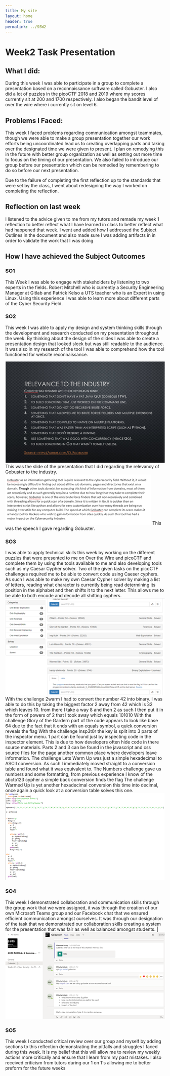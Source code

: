 ```yaml
---
title: My site
layout: home
header: true
permalink: ../SSW2
---
```



# Week2 Task Presentation


## What I did:
During this week I was able to participate in a group to complete a presentation based on a reconnaissance software called Gobuster. I also did a lot of puzzles in the picoCTF 2018 and 2019 where my scores currently sit at 200 and 1700 respectively. I also began the bandit level of over the wire where i currently sit on level 6.


 


## Problems I Faced:
This week I faced problems regarding communication amongst teammates, though we were able to make a group presentation together our work efforts being uncoordinated lead us to creating overlapping parts and taking over the designated time we were given to present. I plan on remedying this in the future with better group organization as well as setting out more time to focus on the timing of our presentation. We also failed to introduce our group before our presentation which can be remedied by remembering to do so before our next presentation.

Due to the failure of completing the first reflection up to the standards that were set by the class, I  went about redesigning the way I worked on completing the reflection.

## Reflection on last week
I listened to the advice given to me from my tutors and remade my week 1 reflection to better reflect what I have learned in class to better reflect what had happened that week. I went and added how I addressed the Subject Outlines in the document and also made sure I was adding artifacts in in order to validate the work that I was doing.

## How I have achieved the Subject Outcomes

### SO1
This Week I was able to engage with stakeholders by listening to two experts in the fields. Robert Mitchell who is currently a Security Engineering Manager at Gitlab and Patrick Kelso a UTS teacher who is an Expert in using Linux. Using this experience I was able to learn more about different parts of the Cyber Security Field.
### SO2
This week I was able to apply my design and system thinking skills through the development and research conducted on my presentation throughout the week. By thinking about the design of the slides I was able to create a presentation design that looked sleek but was still readable to the audience. It was also in my research of the tool I was able to comprehend how the tool functioned for website reconnaissance.

 ![Gobuster Presentation](/assets/Gobuster2.png) 
 This was the slide of the presentation that I did regarding the relevancy of Gobuster to the industry. 
 ![Gobuster Speech](/assets/Gobuster.png) 
 This was the speech I gave regarding Gobuster. 

### SO3 
 I was able to apply technical skills this week by working on the different puzzles that were presented to me on Over the Wire and picoCTF and complete them by using the tools available to me and also developing tools such as my Caesar Cypher solver. 
Two of the given tasks on the picoCTF challenges required me to be able to convert code using Caeser cyphers. As such I was able to make my own Caesar Cypher solver by making a list of letters, reading what character is currently being read determining its position in the alphabet and then shifts it to the next letter.  This allows me to be able to both encode and decode all shifting cyphers.
![Pico CTF challenges](/assets/picoCTF.png)  
With the challenge 2warm I had to convert the number 42 into binary. I was able to do this by taking the biggest factor 2 away from 42 which is 32 which leaves 10. from there I take a way 8 and then 2 as such I then put it in the form of powers of 2 that I took away which equals 101010
With the challenge Glory of the Gardern part of the code appears to look like base 64 due to the fact that it ends with an equals symbol, a quick conversion reveals the flag
With the challenge Insp3t0r the key is split into 3 parts of the inspector menu. 1 part can be found just by inspecting code in the inspector element. This is due to how developers often hide code in there source materials. Parts 2 and 3 can be found in the javascript and css source files for the page another common place where developers leave information.
The challenge Lets Warm Up was just a simple hexadecimal to ASCII conversion. As such I immediately moved straight to a conversion table and found what it was equivalent to.
The Numbers challenge gave us numbers and some formatting, from previous experience I know of the abcto123 cypher a simple back conversion finds the flag
The challenge Warmed Up is yet another hexadecimal conversion this time into decimal, once again a quick look at a conversion table solves this one.
 ![Python](/assets/python1.png) 

### SO4 
This week I demonstrated collaboration and communication skills through the group work that we were assigned, it was through the creation of our own Microsoft Teams group and our Facebook chat that we ensured efficient communication amongst ourselves. It was through our designation of the task that we demonstrated our collaboration skills creating a system for the presentation that was fair as well as balanced amongst students. |
 ![Our Gobuster Group](/assets/Gobuster3.png) 

### SO5
This week I conducted critical review over our group and myself by adding sections to this reflection demonstrating the pitfalls and struggles I faced during this week. It is my belief that this will allow me to review my weekly actions more critically and ensure that I learn from my past mistakes. I also received criticism from tutors during our 1 on 1's allowing me to better preform for the future weeks



